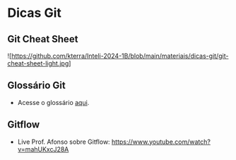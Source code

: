 # Dicas Git

## Git Cheat Sheet
![https://github.com/kterra/Inteli-2024-1B/blob/main/materiais/dicas-git/git-cheat-sheet-light.jpg]

## Glossário Git
- Acesse o glossário [aqui](https://github.com/kterra/Inteli-2024-1B/blob/main/materiais/dicas-git/glossario-git.md).
## Gitflow
- Live Prof. Afonso sobre Gitflow: https://www.youtube.com/watch?v=mahUKxcJ28A
